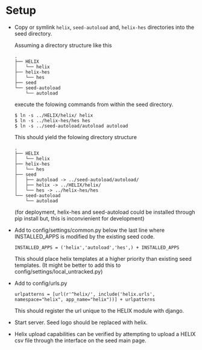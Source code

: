 # Setup
  * Copy or symlink `helix`, `seed-autoload` and, `helix-hes` directories into the seed directory.

    Assuming a directory structure like this
    ```
    .
    ├── HELIX
    │   └── helix
    ├── helix-hes
    │   └── hes
    ├── seed
    └── seed-autoload
        └── autoload
    ```
    execute the folowing commands from within the seed directory.

    ```
    $ ln -s ../HELIX/helix/ helix
    $ ln -s ../helix-hes/hes hes
    $ ln -s ../seed-autoload/autoload autoload
    ```
    This should yield the folowing directory structure
    ```
    .
    ├── HELIX
    │   └── helix
    ├── helix-hes
    │   └── hes
    ├── seed
    │   ├── autoload -> ../seed-autoload/autoload/
    │   ├── helix -> ../HELIX/helix/
    │   └── hes -> ../helix-hes/hes
    └── seed-autoload
        └── autoload
    ```
    (for deployment, helix-hes and seed-autoload could be installed through pip install but, this is inconvienient for development)
  * Add to config/settings/common.py below the last line where INSTALLED_APPS is modified by the existing seed code.
     ```
     INSTALLED_APPS = ('helix','autoload','hes',) + INSTALLED_APPS 
     ```
    This should place helix templates at a higher priority than existing seed templates.
    (It might be better to add this to config/settings/local_untracked.py)
  * Add to config/urls.py
    ```
    urlpatterns = [url(r'^helix/', include('helix.urls', namespace="helix", app_name="helix"))] + urlpatterns
    ```
    This should register the url unique to the HELIX module with django.
  * Start server. Seed logo should be replaced with helix.
  * Helix upload capabilities can be verified by attempting to upload a HELIX csv file through the interface on the seed main page.
